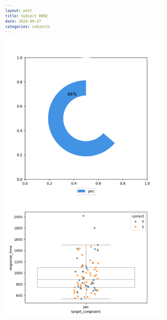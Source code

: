 ```yaml
---
layout: post
title: Subject 8002
date: 2024-09-27
categories: subjects
---
```


![](data/8002/run-1/8002_accuracy_target_congruence.png)
![](data/8002/run-1/8002_rt_congruence.png)
